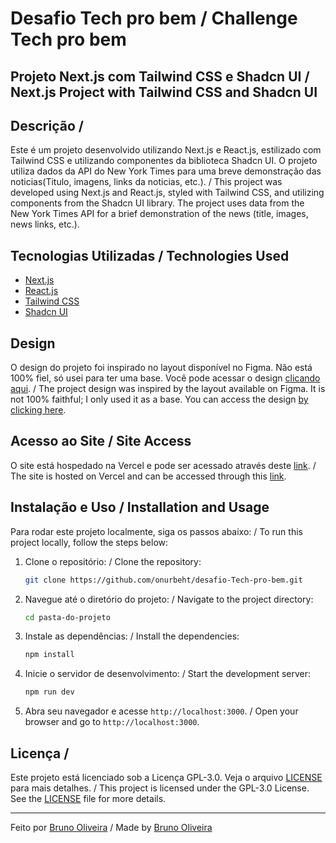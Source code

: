 # Desafio Tech pro bem / Challenge Tech pro bem


## Projeto Next.js com Tailwind CSS e Shadcn UI / Next.js Project with Tailwind CSS and Shadcn UI

## Descrição / 

Este é um projeto desenvolvido utilizando Next.js e React.js, estilizado com Tailwind CSS e utilizando componentes da biblioteca Shadcn UI. O projeto utiliza dados da API do New York Times para uma breve demonstração das noticias(Titulo, imagens, links da noticias, etc.). / This project was developed using Next.js and React.js, styled with Tailwind CSS, and utilizing components from the Shadcn UI library. The project uses data from the New York Times API for a brief demonstration of the news (title, images, news links, etc.).


## Tecnologias Utilizadas / Technologies Used

- [Next.js](https://nextjs.org/)
- [React.js](https://react.dev/)
- [Tailwind CSS](https://tailwindcss.com/)
- [Shadcn UI](https://ui.shadcn.com/)

## Design

O design do projeto foi inspirado no layout disponível no Figma. Não está 100% fiel, só usei para ter uma base. Você pode acessar o design [clicando aqui](https://www.figma.com/design/HsBNRSwk0wDQG1Wr5AWYxW/News-Website-UI-and-Presentation-for-Opportunists-(Community)?node-id=4-3&t=15G9iZqEDdONmBqW-0). / The project design was inspired by the layout available on Figma. It is not 100% faithful; I only used it as a base. You can access the design [by clicking here](https://www.figma.com/design/HsBNRSwk0wDQG1Wr5AWYxW/News-Website-UI-and-Presentation-for-Opportunists-(Community)?node-id=4-3&t=15G9iZqEDdONmBqW-0).

## Acesso ao Site / Site Access

O site está hospedado na Vercel e pode ser acessado através deste [link](https://desafio-tech-pro-bem.vercel.app/). / The site is hosted on Vercel and can be accessed through this [link](https://desafio-tech-pro-bem.vercel.app/).

## Instalação e Uso / Installation and Usage

Para rodar este projeto localmente, siga os passos abaixo: / To run this project locally, follow the steps below:

1. Clone o repositório: / Clone the repository:
    ```bash
    git clone https://github.com/onurbeht/desafio-Tech-pro-bem.git
    ```

2. Navegue até o diretório do projeto: / Navigate to the project directory:
    ```bash
    cd pasta-do-projeto
    ```

3. Instale as dependências: / Install the dependencies:
    ```bash
    npm install
    ```

4. Inicie o servidor de desenvolvimento: / Start the development server:
    ```bash
    npm run dev
    ```

5. Abra seu navegador e acesse `http://localhost:3000`. / Open your browser and go to `http://localhost:3000`.


## Licença / 

Este projeto está licenciado sob a Licença GPL-3.0. Veja o arquivo [LICENSE](LICENSE) para mais detalhes. / This project is licensed under the GPL-3.0 License. See the [LICENSE](LICENSE) file for more details.

---

Feito por [Bruno Oliveira](https://github.com/onurbeht/) / Made by [Bruno Oliveira](https://github.com/onurbeht/)
